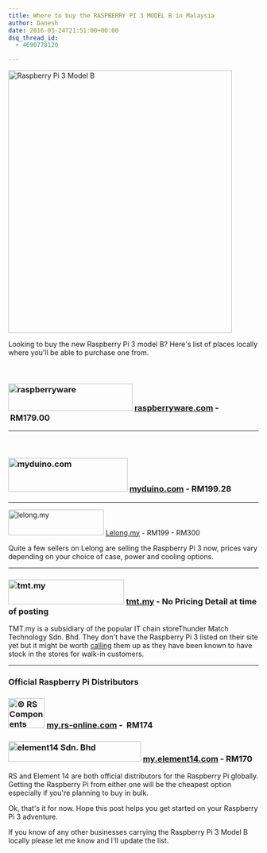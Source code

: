 ```yaml
---
title: Where to buy the RASPBERRY PI 3 MODEL B in Malaysia
author: Danesh
date: 2016-03-24T21:51:00+00:00
dsq_thread_id:
  - 4690778120

---
```

[<img loading="lazy" class="alignnone wp-image-3615 size-medium" src="/wp-content/uploads/2016/03/Rpi3-box-510x600-450x529.jpg" alt="Raspberry Pi 3 Model B" width="450" height="529" srcset="/wp-content/uploads/2016/03/Rpi3-box-510x600-450x529.jpg 450w, /wp-content/uploads/2016/03/Rpi3-box-510x600.jpg 510w" sizes="(max-width: 450px) 100vw, 450px" />][1]

Looking to buy the new Raspberry Pi 3 model B? Here's list of places locally where you'll be able to purchase one from.

&nbsp;

### <a href="http://www.raspberryware.com/product/raspberry-pi-3-b/" rel="http://www.raspberryware.com/"><img loading="lazy" class="alignnone" title="raspberryware" src="http://www.raspberryware.com/wp-content/uploads/2015/04/raspberryware_logo.png" alt="raspberryware" width="250" height="55" /></a> [raspberryware.com][2] - RM179.00

* * *

&nbsp;

### [<img loading="lazy" class="alignnone" src="http://www.myduino.com/image/data/LogoMyduino2-trans.png" alt="myduino.com" width="240" height="68" />][3] [myduino.com][3] - RM199.28

* * *

[<img loading="lazy" class="alignnone" src="http://76.my/res/img/logo.png" alt="lelong.my" width="192" height="52" />][4] [Lelong.my][4] - RM199 - RM300

Quite a few sellers on Lelong are selling the Raspberry Pi 3 now, prices vary depending on your choice of case, power and cooling options.

* * *

### [<img loading="lazy" class="alignnone" src="http://www.tmt.my/onlinestore/image/cache/catalog/logo-233x50.png" alt="tmt.my" width="233" height="50" />][5] [tmt.my][5] - No Pricing Detail at time of posting

TMT.my is a subsidiary of the popular IT chain storeThunder Match Technology Sdn. Bhd. They don't have the Raspberry Pi 3 listed on their site yet but it might be worth [calling][6] them up as they have been known to have stock in the stores for walk-in customers.

* * *

### Official Raspberry Pi Distributors

### [<img loading="lazy" class="alignnone" src="http://my.rs-online.com/my/img/site/header/rs-logo_lrg.png" alt="© RS Components Sdn Bhd" width="73" height="60" />][7] [my.rs-online.com][7] -  RM174

### [<img loading="lazy" class="alignnone" src="https://www.element14.com/community/servlet/JiveServlet/downloadImage/38-12109-157644/313-48/element14+LOGO.png" alt="element14 Sdn. Bhd" width="267" height="41" />][8] [my.element14.com][8] - RM170

RS and Element 14 are both official distributors for the Raspberry Pi globally. Getting the Raspberry Pi from either one will be the cheapest option especially if you're planning to buy in bulk.

Ok, that's it for now. Hope this post helps you get started on your Raspberry Pi 3 adventure.

If you know of any other businesses carrying the Raspberry Pi 3 Model B locally please let me know and I'll update the list.

 [1]: /wp-content/uploads/2016/03/Rpi3-box-510x600.jpg
 [2]: http://www.raspberryware.com/product/raspberry-pi-3-b/
 [3]: http://www.myduino.com/index.php?route=product/product&path=83&product_id=856
 [4]: http://www.lelong.com.my/kx/raspberry+pi+3.htm
 [5]: http://www.tmt.my/onlinestore/index.php?route=product/search&search=raspberry%20pi
 [6]: http://www.tmt.my/onlinestore/index.php?route=information/information&information_id=4
 [7]: http://my.rs-online.com/web/cp/8968660,8968664/?sra=p&r=t
 [8]: http://my.element14.com/buy-raspberry-pi?ICID=I-HP-LB-mar16-raspberry-pi3